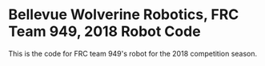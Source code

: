 # Bellevue Wolverine Robotics, FRC Team 949, 2018 Robot Code

This is the code for FRC team 949's robot for the 2018 competition season.
